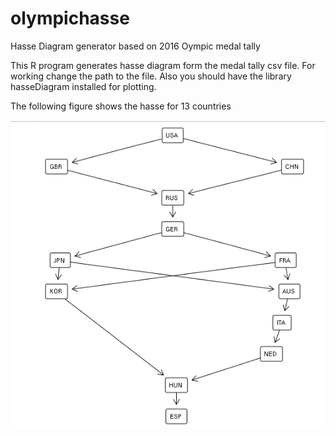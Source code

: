 # olympichasse
Hasse Diagram generator based on 2016 Oympic medal tally

This R program generates hasse diagram form the medal tally csv file. For working change the path to the file. Also you should have the library hasseDiagram installed for plotting.

The following figure shows the hasse for 13 countries

![hasse](https://github.com/jestinjoy/olympichasse/blob/master/hasse.png) 

